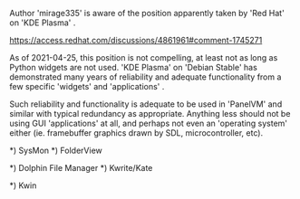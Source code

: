Author 'mirage335' is aware of the position apparently taken by 'Red Hat' on 'KDE Plasma' .

https://access.redhat.com/discussions/4861961#comment-1745271


As of 2021-04-25, this position is not compelling, at least not as long as Python widgets are not used. 'KDE Plasma' on 'Debian Stable' has demonstrated many years of reliability and adequate functionality from a few specific 'widgets' and 'applications' .

Such reliability and functionality is adequate to be used in 'PanelVM' and similar with typical redundancy as appropriate. Anything less should not be using GUI 'applications' at all, and perhaps not even an 'operating system' either (ie. framebuffer graphics drawn by SDL, microcontroller, etc).



*) SysMon
*) FolderView

*) Dolphin File Manager
*) Kwrite/Kate

*) Kwin


